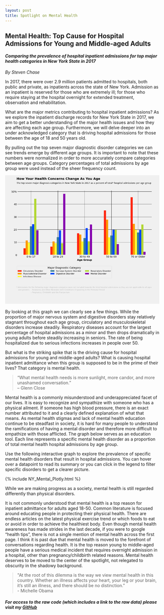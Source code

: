 ```yaml
---
layout: post
title: Spotlight on Mental Health
---
```


## Mental Health: Top Cause for Hospital Admissions for Young and Middle-aged Adults
#### *Comparing the prevalence of hospital inpatient admissions for top major health categories in New York State in 2017*
  
*By Steven Chase*

In 2017, there were over 2.9 million patients admitted to hospitals, both public and private, as inpatients across the state of New York. Admission as an inpatient is reserved for those who are extremely ill; for those who require staying at the hospital overnight for extended treatment, observation and rehabilitation.

What are the major metrics contributing to hospital inpatient admissions? As we explore the inpatient discharge records for New York State in 2017, we aim to get a better understanding of the major health issues and how they are affecting each age group. Furthermore, we will delve deeper into an under acknowledged category that is driving hospital admissions for those between the age of 18 and 50 years old. 

By pulling out the top seven major diagnostic disorder categories we can see trends emerge by different age groups. It is important to note that these numbers were normalized in order to more accurately compare categories between age groups. Category percentages of total admissions by age group were used instead of the sheer frequency count. 

<img src="/img/Health_Age_Final.png">

By looking at this graph we can clearly see a few things. While the proportion of major nervous system and digestive disorders stay relatively stagnant throughout each age group, circulatory and musculoskeletal disorders increase steadily. Respiratory diseases account for the largest percentage of hospital admissions as a minor and then drops dramatically in young adults before steadily increasing in seniors. The rate of being hospitalized due to serious infections increases in people over 50. 

But what is the striking spike that is the driving cause for hospital admissions for young and middle-aged adults? What is causing hospital inpatient admittance when this group is supposed to be in the prime of their lives? That category is mental health. 


> “What mental health needs is more sunlight, more candor, and more unashamed conversation.” <br>
>– Glenn Close


Mental health is a commonly misunderstood and underappreciated facet of our lives. It is easy to recognize and sympathize with someone who has a physical ailment. If someone has high blood pressure, there is an exact number attributed to it and a clearly defined explanation of what that means. As mental health stigmas and lack of mental health education continue to be steadfast in society, it is hard for many people to understand the ramifications of having a mental disorder and therefore more difficult to empathize with those afflicted. The graph below serves as an education tool. Each line represents a specific mental health disorder as a proportion of total mental health hospital admissions by age group. 

Use the following interactive graph to explore the prevalence of specific mental health disorders that result in hospital admissions. You can hover over a datapoint to read its summary or you can click in the legend to filter specific disorders to get a clearer picture. 

{% include NY_Mental_Plotly.html %}

While we are making progress as a society, mental health is still regarded differently than physical disorders. 

It is not commonly understood that mental health is a top reason for inpatient admittance for adults aged 18-50. Common literature is focused around educating people in protecting their physical health. There are endless articles on the latest physical exercise trend or which foods to eat or avoid in order to achieve the healthiest body. Even though mental health awareness has made strides in the last decade, if you were to google “health tips”, there is not a single mention of mental health across the first page. I think it is past due that mental health is moved to the forefront of conversations regarding health. It is the top reason young to middle-aged people have a serious medical incident that requires overnight admission in a hospital, other than pregnancy/childbirth related reasons. Mental health deserves to be moved to the center of the spotlight, not relegated to obscurity in the shadowy background. 


> "At the root of this dilemma is the way we view mental health in this country. Whether an illness affects your heart, your leg or your brain, it’s still an illness, and there should be no distinction.” <br> - Michelle Obama




##### For access to the raw code (which includes a link to the raw data) please visit my [GitHub](https://github.com/schase15/NY_Health)
